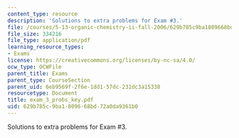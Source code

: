 ```yaml
---
content_type: resource
description: 'Solutions to extra problems for Exam #3.'
file: /courses/5-13-organic-chemistry-ii-fall-2006/629b785c9ba1809668bd72a0da9361b0_exam_3_probs_key.pdf
file_size: 334216
file_type: application/pdf
learning_resource_types:
- Exams
license: https://creativecommons.org/licenses/by-nc-sa/4.0/
ocw_type: OCWFile
parent_title: Exams
parent_type: CourseSection
parent_uid: 6eb9569f-2f6e-1dd1-57dc-231dc3a15338
resourcetype: Document
title: exam_3_probs_key.pdf
uid: 629b785c-9ba1-8096-68bd-72a0da9361b0
---
```

Solutions to extra problems for Exam #3.